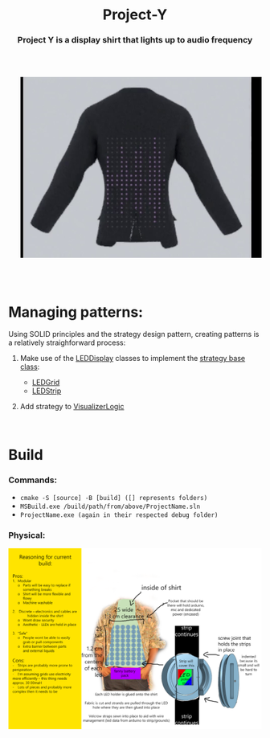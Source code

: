 <div align=center>

# Project-Y
### Project Y is a display shirt that lights up to audio frequency  

</div>
<br>
<br>

<div align=right>

![A shirt that is lighting up to audio frequency](res/partyShirt.gif)
</div>

<br>
<br>

# Managing patterns:
Using SOLID principles and the strategy design pattern, creating patterns is a relatively straighforward process:

1. Make use of the [LEDDisplay](https://github.com/DaneHarrison/Project-Y/blob/main/src/Objects/LEDDisplay.h) classes to implement the [strategy base class](https://github.com/DaneHarrison/Project-Y/blob/main/src/Interfaces/PatternStrategy.h):
     - [LEDGrid](https://github.com/DaneHarrison/Project-Y/blob/main/src/Objects/LEDGrid.h)
     - [LEDStrip](https://github.com/DaneHarrison/Project-Y/blob/main/src/Objects/LEDStrip.cpp)

2. Add strategy to [VisualizerLogic](https://github.com/DaneHarrison/Project-Y/blob/main/src/Logic/VisualizerLogic.h)

<br>

# Build

### Commands:
- ```cmake -S [source] -B [build] ([] represents folders)```
- ```MSBuild.exe /build/path/from/above/ProjectName.sln```
- ```ProjectName.exe (again in their respected debug folder)```

### Physical:
![physical design for Project Y](./res/diagram.png)